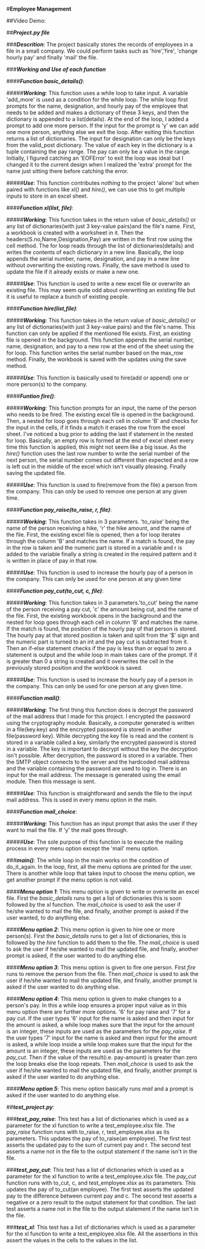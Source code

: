 #**Employee Management**




##Video Demo:



##***Project.py file***



###**_Descrition_**:
The project basically stores the records of employees in a file in a small company. We could perform tasks such as 'hire','fire', 'change hourly pay' and finally 'mail' the file.


###***Working and Use of each function***

####***Function basic_details()***:

#####***Working***:
This function uses a while loop to take input. A variable 'add_more' is used as a condition for the while loop. The while loop first prompts for the name, designation, and hourly pay of the employee that needs to be added and makes a dictionary of these 3 keys, and then the dictionary is appended to a list(details). At the end of the loop, I added a prompt to add one more person. If the input for the prompt is 'y' we can add one more person, anything else we exit the loop. After exiting this function returns a list of dictionaries. The input for designation can only be the keys from the valid_post dictionary. The value of each key in the dictionary is a tuple containing the pay range. The pay can only be a value in the range. Initially, I figured catching an 'EOFError' to exit the loop was ideal but I changed it to the current design when I realized the 'extra' prompt for the name just sitting there before catching the error.

#####***Use***:
This function contributes nothing to the project 'alone' but when paired with functions like *xl()* and *hire()*, we can use this to get multiple inputs to store in an excel sheet.

####***Function xl(list, file)***:

#####***Working***:
This function takes in the return value of *basic_details()* or any list of dictionaries(with just 3 key-value pairs)and the file's name. First, a workbook is created with a worksheet in it. Then the headers(S.no,Name,Designation,Pay) are written in the first row using the cell method. The for loop reads through the list of dictionaries(details) and writes the contents of each dictionary in a new line. Basically, the loop appends the serial number, name, designation, and pay in a new line without overwriting the existing rows. Finally, the save method is used to update the file if it already exists or make a new one.

#####***Use***:
This function is used to write a new excel file or overwrite an existing file. This may seem quite odd about overwriting an existing file but it is useful to replace a bunch of existing people.

####***Function hire(list,file)***:

#####***Working***:
This function takes in the return value of *basic_details()* or any list of dictionaries(with just 3 key-value pairs) and the file's name. This function can only be applied if the mentioned file exists. First, an existing file is opened in the background. This function appends the serial number, name, designation, and pay to a new row at the end of the sheet using the for loop. This function writes the serial number based on the max_row method. Finally, the workbook is saved with the updates using the save method.

#####***Use***:
This function is basically used to hire(add or append) one or more person(s) to the company.

####***Funtion fire()***:

#####***Working***:
This function prompts for an input, the name of the person who needs to be fired. The existing excel file is opened in the background. Then, a nested for loop goes through each cell in column 'B' and checks for the input in the cells, if it finds a match it erases the row from the excel sheet. I've noticed a bug prior to adding the last if statement in the nested for loop. Basically, an empty row is formed at the end of excel sheet every time this function is applied, this might not seem like a big issue. As the *hire()* function uses the last row number to write the serial number of the next person, the serial number comes out different than expected and a row is left out in the middle of the excel which isn't visually pleasing. Finally saving the updated file.

#####***Use***:
This function is used to fire(remove from the file) a person from the company. This can only be used to remove one person at any given time.

####***Function pay_raise(to_raise, r, file)***:

#####***Working***:
This function takes in 3 parameters. 'to_raise' being the name of the person receiving a hike, 'r' the hike amount, and the name of the file. First, the existing excel file is opened, then a for loop iterates through the column 'B' and matches the name. If a match is found, the pay in the row is taken and the numeric part is stored in a variable and r is added to the variable finally a string is created in the required pattern and it is written in place of pay in that row.

#####***Use***:
This function is used to increase the hourly pay of a person in the company. This can only be used for one person at any given time

####***Function pay_cut(to_cut, c, file)***:

#####***Working***:
This function takes in 3 parameters.'to_cut' being the name of the person receiving a pay cut, 'c' the amount being cut, and the name of the file. First, the existing workbook opens in the background and the nested for loop goes through each cell in column 'B' and matches the name. If the match is found, the position of the hourly pay of that person is stored. The hourly pay at that stored position is taken and split from the '$' sign and the numeric part is turned to an int and the pay cut is subtracted from it. Then an if-else statement checks if the pay is less than or equal to zero a statement is output and the while loop in main takes care of the prompt. If it is greater than 0 a string is created and it overwrites the cell in the previously stored position and the workbook is saved.

#####***Use***:
This function is used to increase the hourly pay of a person in the company. This can only be used for one person at any given time.

####***Function mail()***:

#####***Working***:
The first thing this function does is decrypt the password of the mail address that I made for this project. I encrypted the password using the cryptography module. Basically, a computer generated is written in a file(key.key) and the encrypted password is stored in another file(password key). While decrypting the key file is read and the content is stored in a variable called a key, similarly the encrypted password is stored in a variable. The key is important to decrypt without the key the decryption isn't possible. After decryption, the password is stored in a variable. Then the SMTP object connects to the server and the hardcoded mail address and the variable containing the password are used to log in. There is an input for the mail address. The message is generated using the email module. Then this message is sent.

#####***Use***:
This function is straightforward and sends the file to the input mail address. This is used in every menu option in the main.

####***Function mail_choice***:

#####***Working***:
This function has an input prompt that asks the user if they want to mail the file. If 'y' the mail goes through.

#####***Use***:
The sole purpose of this function is to execute the mailing process in every menu option except the 'mail' menu option.


###***main()***:
The while loop in the main works on the condition of do_it_again. In the loop, first, all the menu options are printed for the user. There is another while loop that takes input to choose the menu option, we get another prompt if the menu option is not valid.

####***Menu option 1***:
This menu option is given to write or overwrite an excel file. First the *basic_details* runs to get a list of dictionaries this is soon followed by the *xl* function. The *mail_choice* is used to ask the user if he/she wanted to mail the file, and finally, another prompt is asked if the user wanted, to do anything else.

####***Menu option 2***:
This menu option is given to hire one or more person(s). First the *basic_details* runs to get a list of dictionaries, this is followed by the *hire* function to add them to the file. The *mail_choice* is used to ask the user if he/she wanted to mail the updated file, and finally, another prompt is asked, if the user wanted to do anything else.

####***Menu option 3***:
This menu option is given to fire one person. First  *fire* runs to remove the person from the file.  Then *mail_choice* is used to ask the user if he/she wanted to mail the updated file, and finally, another prompt is asked if the user wanted to do anything else.

####***Menu option 4***:
This menu option is given to make changes to a person's pay. In this a while loop ensures a proper input value as in this menu option there are further more options. '6' for pay raise and '7' for a pay cut. If the user types '6' input for the name is asked and then input for the amount is asked, a while loop makes sure that the input for the amount is an integer, these inputs are used as the parameters for the *pay_raise*. If the user types '7' input for the name is asked and then input for the amount is asked, a while loop inside a while loop makes sure that the input for the amount is an integer, these inputs are used as the parameters for the *pay_cut*. Then if the value of the result(i.e. pay-amount) is greater than zero the loop breaks else the loop repeats. Then *mail_choice* is used to ask the user if he/she wanted to mail the updated file, and finally, another prompt is asked if the user wanted to do anything else.

####***Menu option 5***:
This menu option basically runs *mail* and a prompt is asked if the user wanted to do anything else.



##***test_project.py***:


###***test_pay_raise***:
This test has a list of dictionaries which is used as a parameter for the xl function to write a test_employee.xlsx file. The *pay_raise* function runs with to_raise, r, test_employee.xlsx as its parameters. This updates the pay of to_raise(an employee). The first test asserts the updated pay to the sum of current pay and r. The second test asserts a name not in the file to the output statement if the name isn't in the file.


###***test_pay_cut***:
This test has a list of dictionaries which is used as a parameter for the xl function to write a test_employee.xlsx file. The *pay_cut* function runs with to_cut, c, and test_employee.xlsx as its parameters. This updates the pay of to_cut(an employee). The first test asserts the updated pay to the difference between current pay and c. The second test asserts a negative or a zero result to the output statement for that condition. The last test asserts  a name not in the file to the output statement if the name isn't in the file.


###***test_xl***:
This test has a list of dictionaries which is used as a parameter for the xl function to write a test_employee.xlsx file. All the assertions in this assert the values in the cells to the values in the list.




